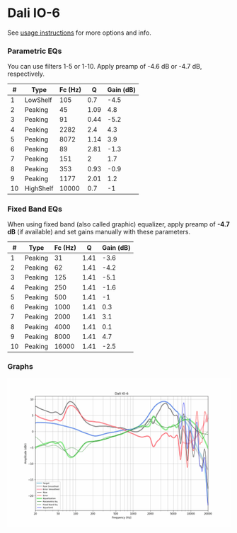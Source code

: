 # Dali IO-6
See [usage instructions](https://github.com/jaakkopasanen/AutoEq#usage) for more options and info.

### Parametric EQs
You can use filters 1-5 or 1-10. Apply preamp of -4.6 dB or -4.7 dB, respectively.

|   # | Type      |   Fc (Hz) |    Q |   Gain (dB) |
|-----|-----------|-----------|------|-------------|
|   1 | LowShelf  |       105 | 0.7  |        -4.5 |
|   2 | Peaking   |        45 | 1.09 |         4.8 |
|   3 | Peaking   |        91 | 0.44 |        -5.2 |
|   4 | Peaking   |      2282 | 2.4  |         4.3 |
|   5 | Peaking   |      8072 | 1.14 |         3.9 |
|   6 | Peaking   |        89 | 2.81 |        -1.3 |
|   7 | Peaking   |       151 | 2    |         1.7 |
|   8 | Peaking   |       353 | 0.93 |        -0.9 |
|   9 | Peaking   |      1177 | 2.01 |         1.2 |
|  10 | HighShelf |     10000 | 0.7  |        -1   |

### Fixed Band EQs
When using fixed band (also called graphic) equalizer, apply preamp of **-4.7 dB** (if available) and set gains manually with these parameters.

|   # | Type    |   Fc (Hz) |    Q |   Gain (dB) |
|-----|---------|-----------|------|-------------|
|   1 | Peaking |        31 | 1.41 |        -3.6 |
|   2 | Peaking |        62 | 1.41 |        -4.2 |
|   3 | Peaking |       125 | 1.41 |        -5.1 |
|   4 | Peaking |       250 | 1.41 |        -1.6 |
|   5 | Peaking |       500 | 1.41 |        -1   |
|   6 | Peaking |      1000 | 1.41 |         0.3 |
|   7 | Peaking |      2000 | 1.41 |         3.1 |
|   8 | Peaking |      4000 | 1.41 |         0.1 |
|   9 | Peaking |      8000 | 1.41 |         4.7 |
|  10 | Peaking |     16000 | 1.41 |        -2.5 |

### Graphs
![](./Dali%20IO-6.png)
